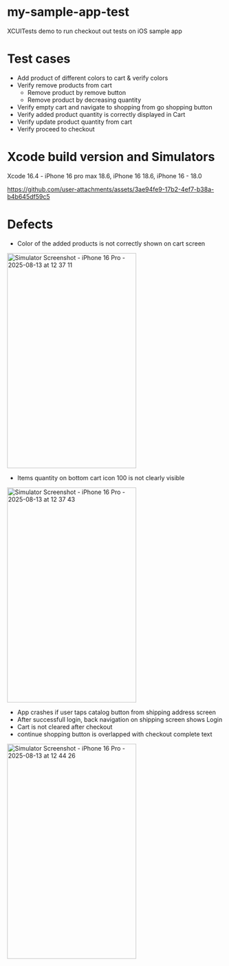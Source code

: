 # my-sample-app-test

XCUITests demo to run checkout out tests on iOS sample app

# Test cases
  - Add product of different colors to cart & verify colors
  - Verify remove products from cart
      - Remove product by remove button
      - Remove product by decreasing quantity
  - Verify empty cart and navigate to shopping from go shopping button
  - Verify added product quantity is correctly displayed in Cart
  - Verify update product quantity from cart
  - Verify proceed to checkout

# Xcode build version and Simulators
Xcode 16.4 - iPhone 16 pro max 18.6, iPhone 16 18.6, iPhone 16 - 18.0


https://github.com/user-attachments/assets/3ae94fe9-17b2-4ef7-b38a-b4b645df59c5






# Defects

  - Color of the added products is not correctly shown on cart screen
<img width="300" height="500" alt="Simulator Screenshot - iPhone 16 Pro - 2025-08-13 at 12 37 11" src="https://github.com/user-attachments/assets/5d2a7b2d-307d-4676-85ce-ca49f33927ee" />


  - Items quantity on bottom cart icon 100 is not clearly visible
<img width="300" height="500" alt="Simulator Screenshot - iPhone 16 Pro - 2025-08-13 at 12 37 43" src="https://github.com/user-attachments/assets/07f9b27f-be8b-4794-9035-55adeef1bb8a" />


  - App crashes if user taps catalog button from shipping address screen
  - After successfull login, back navigation on shipping screen shows Login
  - Cart is not cleared after checkout
  - continue shopping button is overlapped with checkout complete text
<img width="300" height="500" alt="Simulator Screenshot - iPhone 16 Pro - 2025-08-13 at 12 44 26" src="https://github.com/user-attachments/assets/5cc2b53e-1c2d-49bb-875f-fd645dd240cf" />






